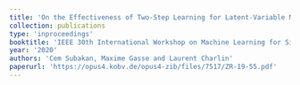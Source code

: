 ```yaml
---
title: 'On the Effectiveness of Two-Step Learning for Latent-Variable Models'
collection: publications
type: 'inproceedings'
booktitle: 'IEEE 30th International Workshop on Machine Learning for Signal Processing (MLSP)'
year: '2020'
authors: 'Cem Subakan, Maxime Gasse and Laurent Charlin'
paperurl: 'https://opus4.kobv.de/opus4-zib/files/7517/ZR-19-55.pdf'
---
```

